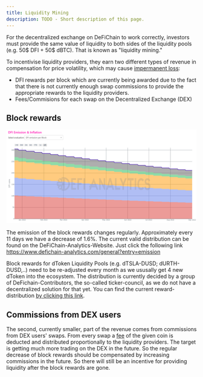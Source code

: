 ```yaml
---
title: Liquidity Mining
description: TODO - Short description of this page.
---
```


For the decentralized exchange on DeFiChain to work correctly, investors must provide the same value of liquidity to both sides of the liquidity pools (e.g. 50$ DFI + 50$ dBTC). That is known as "liquidity mining."

To incentivise liquidity providers, they earn two different types of revenue in compensation for price volatility, which may cause [impermanent loss](./Impermanent_Loss.md):

-   DFI rewards per block which are currently being awarded due to the fact that there is not currently enough swap commissions to provide the appropriate rewards to the liquidity providers.
-   Fees/Commisions for each swap on the Decentralized Exchange (DEX)

## Block rewards

![](./../media/liquiditymining_EN_reward-reduction.png)

The emission of the block rewards changes regularly. Approximately every 11 days we have a decrease of 1.6%. The current valid distribution can be found on the DeFiChain-Analytics-Website. Just click the following link <https://www.defichain-analytics.com/general?entry=emission>  
  
Block rewards for dToken Liquidity Pools (e.g. dTSLA-DUSD; dURTH-DUSD,..) need to be re-adjusted every month as we ususally get 4 new dToken into the ecosystem. The distribution is currently decided by a group of DeFichain-Contributors, the so-called ticker-council, as we do not have a decentralized solution for that yet. You can find the current reward-distribution [by clicking this link](https://www.krypto-sprungbrett.com/stock-token-apr/).

## Commissions from DEX users

The second, currently smaller, part of the revenue comes from commissions from DEX users' swaps. From every swap a [fee](./DEX_Fee_Structure.md) of the given coin is deducted and distributed proportionally to the liquidity providers. The target is getting much more trading on the DEX in the future. So the regular decrease of block rewards should be compensated by increasing commissions in the future. So there will still be an incentive for providing liquidity after the block rewards are gone.
